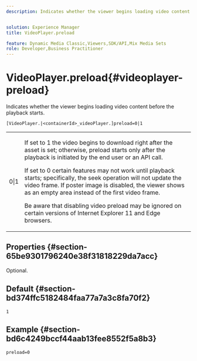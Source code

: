 ```yaml
---
description: Indicates whether the viewer begins loading video content before the playback starts.


solution: Experience Manager
title: VideoPlayer.preload

feature: Dynamic Media Classic,Viewers,SDK/API,Mix Media Sets
role: Developer,Business Practitioner
---
```


# VideoPlayer.preload{#videoplayer-preload}

Indicates whether the viewer begins loading video content before the playback starts.

 `[VideoPlayer.|<containerId>_videoPlayer.]preload=0|1`

<table id="table_AE7AAFA9B4374E31B51D06511EB96401"> 
 <tbody> 
  <tr> 
   <td colname="col1"> <p> <span class="codeph"> 0|1 </span> </p> </td> 
   <td colname="col2"> <p> If set to <span class="codeph"> 1 </span> the video begins to download right after the asset is set; otherwise, preload starts only after the playback is initiated by the end user or an API call. </p> <p>If set to <span class="codeph"> 0 </span> certain features may not work until playback starts; specifically, the seek operation will not update the video frame. If poster image is disabled, the viewer shows as an empty area instead of the first video frame. </p> <p>Be aware that disabling video preload may be ignored on certain versions of Internet Explorer 11 and Edge browsers. </p> </td> 
  </tr> 
 </tbody> 
</table>

## Properties {#section-65be9301796240e38f31818229da7acc}

Optional.

## Default {#section-bd374ffc5182484faa77a7a3c8fa70f2}

`1`

## Example {#section-bd6c4249bccf44aab13fee8552f5a8b3}

`preload=0` 
